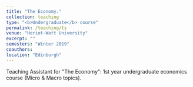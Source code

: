 ```yaml
---
title: "The Economy."
collection: teaching
type: "<b>Undergraduate</b> course"
permalink: /teaching/ts
venue: "Heriot-Watt University"
excerpt: ""
semesters: "Winter 2019"
coauthors: 
location: "Edinburgh"
---
```


Teaching Assistant for "The Economy": 1st year undergraduate economics course (Micro & Macro topics).
